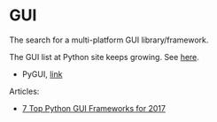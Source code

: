 # GUI

The search for a multi-platform GUI library/framework.

The GUI list at Python site keeps growing. See [here](https://wiki.python.org/moin/GuiProgramming).

- PyGUI, [link](http://www.cosc.canterbury.ac.nz/greg.ewing/python_gui/)

Articles:

- [7 Top Python GUI Frameworks for 2017](https://insights.dice.com/2017/08/07/7-top-python-gui-frameworks-for-2017-2/)
